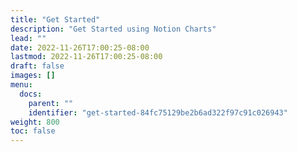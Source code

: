 ```yaml
---
title: "Get Started"
description: "Get Started using Notion Charts"
lead: ""
date: 2022-11-26T17:00:25-08:00
lastmod: 2022-11-26T17:00:25-08:00
draft: false
images: []
menu:
  docs:
    parent: ""
    identifier: "get-started-84fc75129be2b6ad322f97c91c026943"
weight: 800
toc: false
---
```

